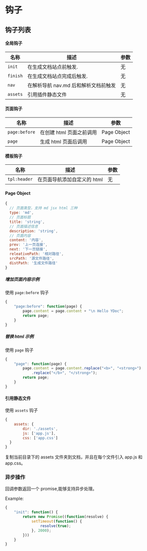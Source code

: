 # 钩子

## 钩子列表

#### 全局钩子

| 名称 | 描述 | 参数 |
| ---- | ----------- | --------- |
| `init` | 在生成文档站点前触发. | 无 |
| `finish` | 在生成文档站点完成后触发. | 无 |
| `nav`    | 在解析导航 nav.md 后和解析文档前触发 | 无 |
| `assets` | 引用插件静态文件| 无 |

#### 页面钩子

| 名称 | 描述 | 参数 |
| ---- | ----------- | --------- |
| `page:before` | 在创建 html 页面之前调用 | Page Object |
| `page` | 生成 html 页面后调用 | Page Object |

#### 模板钩子

| 名称 | 描述 | 参数 |
| ---- | ----------- | --------- |
| `tpl:header` | 在页面导航添加自定义的 html | 无 |



#### Page Object

```js
{
  // 页面类型，支持 md jsx html 三种
  type: 'md',
  // 页面标题
  title: 'string',
  // 页面描述信息
  description: 'string',
  // 页面内容
  content: '内容',
  prev: '上一页连接',
  next: '下一页链接',
  releativePath: '相对路径',
  srcPath: '源文件路径',
  distPath: '生成文件路径'
}

```

##### 增加页面内容示例

使用 `page:before` 钩子

```js
{
	"page:before": function(page) {
		page.content = page.content + "\n Hello YDoc";
		return page;
	}
}
```

##### 替换 html 示例

使用 `page` 钩子

```js
{
	"page": function(page) {
		page.content = page.content.replace("<b>", "<strong>")
			.replace("</b>", "</strong>");
		return page;
	}
}
```

#### 引用静态文件

使用 `assets` 钩子

```js
{
	assets: {
		dir: './assets',
		js: ['app.js'],
		css: ['app.css']
  }
}
```
复制当前目录下的 assets 文件夹到文档，并且在每个文件引入 app.js 和 app.css。




### 异步操作

回调参数返回一个 promise,能够支持异步处理。

Example:

```js
{
	"init": function() {
		return new Promise((function(resolve) {
			setTimeout(function() {
				resolve(true);
			}, 2000);
		}))
	}
}
```
